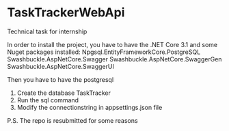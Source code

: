 
# TaskTrackerWebApi
Technical task for internship

In order to install the project, you have to have the .NET Core 3.1 and some Nuget packages installed:
  Npgsql.EntityFrameworkCore.PostgreSQL
  Swashbuckle.AspNetCore.Swagger
  Swashbuckle.AspNetCore.SwaggerGen
  Swashbuckle.AspNetCore.SwaggerUI

Then you have to have the postgresql

1. Create the database TaskTracker
2. Run the sql command
3. Modify the connectionstring in appsettings.json file


P.S.
The repo is resubmitted for some reasons
